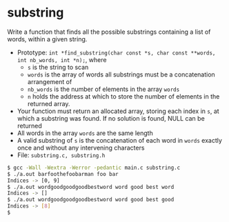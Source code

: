 # substring
Write a function that finds all the possible substrings containing a list of words, within a given string.

- Prototype: `int *find_substring(char const *s, char const **words, int nb_words, int *n);`, where
    - `s` is the string to scan
    - `words` is the array of words all substrings must be a concatenation arrangement of
    - `nb_words` is the number of elements in the array `words`
    - `n` holds the address at which to store the number of elements in the returned array.
- Your function must return an allocated array, storing each index in `s`, at which a substring was found. If no solution is found, NULL can be returned
- All words in the array `words` are the same length
- A valid substring of `s` is the concatenation of each word in `words` exactly once and without any intervening characters
- File: `substring.c, substring.h`

```sh
$ gcc -Wall -Wextra -Werror -pedantic main.c substring.c
$ ./a.out barfoothefoobarman foo bar
Indices -> [0, 9]
$ ./a.out wordgoodgoodgoodbestword word good best word
Indices -> []
$ ./a.out wordgoodgoodgoodbestword word good best good
Indices -> [8]
$
```

